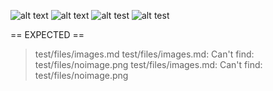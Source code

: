 ![alt text](image.png)
![alt text](image.png "a title")
![alt test](noimage.png)
![alt test](noimage.png "another title")

== EXPECTED ==
> test/files/images.md
test/files/images.md: Can't find: test/files/noimage.png
test/files/images.md: Can't find: test/files/noimage.png

